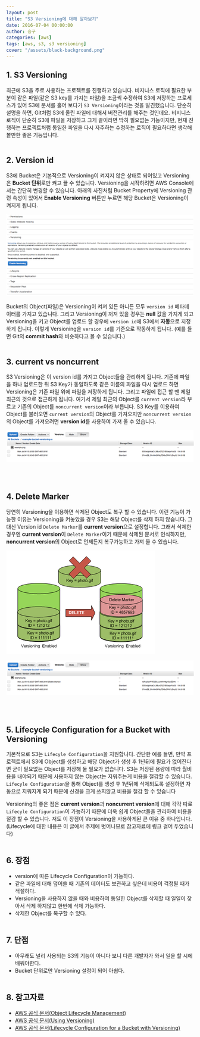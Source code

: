 ```yaml
---
layout: post
title: "S3 Versioning에 대해 알아보기"
date: 2016-07-04 00:00:00
author: 승구
categories: [aws]
tags: [aws, s3, s3 versioning]
cover: "/assets/black-background.png"
---
```


## 1. S3 Versioning

최근에 S3을 주로 사용하는 프로젝트를 진행하고 있습니다.
비지니스 로직에 필요한 부분이 같은 파일(같은 S3 key를 가지는 파일)을 조금씩 수정하여 S3에 저장하는
프로세스가 있어 S3에 문서를 훓어 보다가 `S3 Versioning`이라는 것을 발견했습니다.
단순히 설명을 하면, Git처럼 S3에 올린 파일에 대해서 버전관리를 해주는 것인데요.
비지니스 로직이 단순히 S3에 파일을 저장하고 그게 끝이라면 딱히 필요없는 기능이지만,
현재 진행하는 프로젝트처럼 동일한 파일을 다시 자주하는 수정하는 로직이 필요하다면 
생각해볼만한 좋은 기능입니다.
<br><br>


## 2. Version id

S3에 Bucket은 기본적으로 Versioning이 켜지지 않은 상태로 되어있고 
Versioning은 **Bucket 단위**로만 켜고 끌 수 있습니다.
Versioning을 시작하려면 AWS Console에서는 간단히 변경할 수 있습니다.
아래의 사진처럼 Bucket Property에 Versioning 관련 속성이 있어서 
**Enable Versioning** 버튼만 누르면
해당 Bucket은 Versioning이 켜지게 됩니다.

![s3-console](/assets/s3-versioning/console.png)

Bucket의 Object(파일)은 Versioning이 켜져 있든 아니든 
모두 `version id` 메타데이터를 가지고 있습니다.
그리고 Versioning이 꺼져 있을 경우는 **null** 값을 가지게 되고 
Versioning을 키고 Object를 업로드 할 경우에 `version id`에 S3에서 **자동**으로 지정하게 됩니다.
이렇게 Versioning을 `version id`를 기준으로 작동하게 됩니다.
(예를 들면 Git의 **commit hash**와 비슷하다고 볼 수 있습니다.)
<br><br>


## 3. current vs noncurrent

S3 Versioning은 이 version id를 가지고 Object들을 관리하게 됩니다.
기존에 파일을 하나 업로드한 뒤 S3 Key가 동일하도록 같은 이름의 파일을 다시 업로드 하면
Versioning은 기존 파일 위에 파일을 저장하게 됩니다.
그리고 파일에 접근 할 땐 제일 최근의 것으로 접근하게 됩니다.
여기서 제일 최근의 Object를 `current version`라 부르고 
기존의 Object를 `noncurrent version`이라 부릅니다.
S3 Key를 이용하여 Object를 불러오면 `current version`의 Object를 가져오지만
`noncurrent version`의 Object를 가져오려면 **version id**를 사용하여 가져 올 수 있습니다.

![version-id-console](/assets/s3-versioning/version-id-console.png)

<br><br>


## 4. Delete Marker

당연히 Versioning을 이용하면 삭제된 Object도 복구 할 수 있습니다.
이런 기능이 가능한 이유는 Versioning을 켜놓았을 경우 S3는 해당 Object를 삭제 하지 않습니다.
그 대신 Version id `Delete Marker`를 **current version**으로 설정합니다.
그래서 삭제한 경우엔 **current version**이 `Delete Marker`이기 때문에
삭제된 문서로 인식하지만, **noncurrent version**의 Object로 
언제든지 복구가능하고 가져 올 수 있습니다.

![delete-marker](/assets/s3-versioning/delete-marker.png)

![delete-maker-console](/assets/s3-versioning/delete-marker-console.png)

<br><br>


## 5. Lifecycle Configuration for a Bucket with Versioning

기본적으로 S3는 `Lifecyle Configuration`을 지원합니다.
간단한 예를 들면, 만약 프로젝트에서 S3에 Object를 생성하고 
해당 Object가 생성 후 1년뒤에 필요가 없어진다면 
굳이 필요없는 Object를 저장해 둘 필요가 없습니다.
S3는 저장된 용량에 따라 월비용을 내야되기 때문에 
사용하지 않는 Object는 지워주는게 비용을 절감할 수 있습니다.
`Lifecyle Configuration`을 통해 Object를 생성 후 1년뒤에 삭제되도록 설정하면
자동으로 지워지게 되기 때문에 신경을 크게 쓰지않고 비용을 절감 할 수 있습니다

Versioning의 좋은 점은 **current version**과 **noncurrent version**에 대해
각각 따로 `Lifecyle Configuration`이 가능하기 때문에 더욱 쉽게 Object들을 관리하여
비용을 절감 할 수 있습니다. 저도 이 장점이 Versioning을 사용하게된 큰 이유 중 하나입니다.
(Lifecycle에 대한 내용은 이 글에서 주제에 벗어나므로 참고자료에 링크 걸어 두었습니다)
<br><br>


## 6. 장점

* version에 따른 Lifecycle Configuration이 가능하다.
* 같은 파일에 대해 덮어쓸 때 기존의 데이터도 보관하고 싶은데 비용이 걱정될 때가 적절하다.
* Versioning을 사용하지 않을 때와 비용하여 동일한 
Object를 삭제할 때 일일이 찾아서 삭제 하지않고 한번에 삭제 가능하다.
* 삭제한 Object를 복구할 수 있다.
<br><br>


## 7. 단점

* 아무래도 널리 사용되는 S3의 기능이 아니다 보니 다른 개발자가 와서 일을 할 시에 배워야한다.
* Bucket 단위로만 Versioning 설정이 되어 아쉽다.
<br><br>


## 8. 참고자료

* [AWS 공식 문서(Object Lifecycle Management)](http://docs.aws.amazon.com/AmazonS3/latest/dev/ObjectVersioning.html)
* [AWS 공식 문서(Using Versioning)](http://docs.aws.amazon.com/AmazonS3/latest/dev/Versioning.html)
* [AWS 공식 문서(Lifecycle Configuration for a Bucket with Versioning)](http://docs.aws.amazon.com/AmazonS3/latest/UG/lifecycle-configuration-bucket-with-versioning.html)



